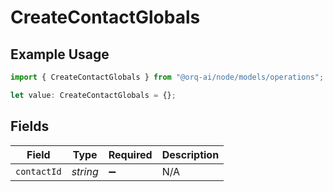 # CreateContactGlobals

## Example Usage

```typescript
import { CreateContactGlobals } from "@orq-ai/node/models/operations";

let value: CreateContactGlobals = {};
```

## Fields

| Field              | Type               | Required           | Description        |
| ------------------ | ------------------ | ------------------ | ------------------ |
| `contactId`        | *string*           | :heavy_minus_sign: | N/A                |
